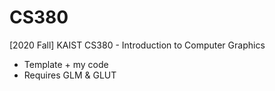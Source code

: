 # CS380
[2020 Fall] KAIST CS380 - Introduction to Computer Graphics
- Template + my code
- Requires GLM & GLUT

